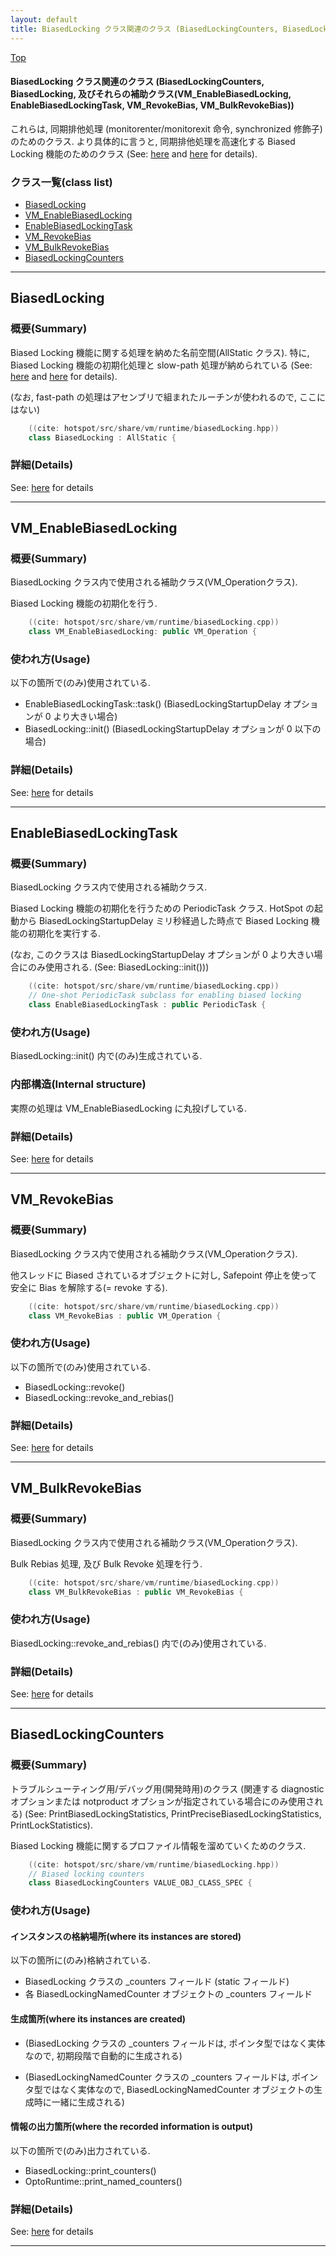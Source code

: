 ```yaml
---
layout: default
title: BiasedLocking クラス関連のクラス (BiasedLockingCounters, BiasedLocking, 及びそれらの補助クラス(VM_EnableBiasedLocking, EnableBiasedLockingTask, VM_RevokeBias, VM_BulkRevokeBias))
---
```

[Top](../index.html)

#### BiasedLocking クラス関連のクラス (BiasedLockingCounters, BiasedLocking, 及びそれらの補助クラス(VM_EnableBiasedLocking, EnableBiasedLockingTask, VM_RevokeBias, VM_BulkRevokeBias))

これらは, 同期排他処理 (monitorenter/monitorexit 命令, synchronized 修飾子) のためのクラス.
より具体的に言うと, 同期排他処理を高速化する Biased Locking 機能のためのクラス
(See: [here](no2114NIs.html) and [here](no2480eGD.html) for details).


### クラス一覧(class list)

  * [BiasedLocking](#noWutJzBmw)
  * [VM_EnableBiasedLocking](#noFrwkYekn)
  * [EnableBiasedLockingTask](#noFMQrjepJ)
  * [VM_RevokeBias](#noEHegNqFW)
  * [VM_BulkRevokeBias](#noyVB_wAed)
  * [BiasedLockingCounters](#noQCVhlgKj)


---
## <a name="noWutJzBmw" id="noWutJzBmw">BiasedLocking</a>

### 概要(Summary)
Biased Locking 機能に関する処理を納めた名前空間(AllStatic クラス).
特に, Biased Locking 機能の初期化処理と slow-path 処理が納められている (See: [here](no2114NIs.html) and [here](no2480eGD.html) for details).

(なお, fast-path の処理はアセンブリで組まれたルーチンが使われるので, ここにはない)


```cpp
    ((cite: hotspot/src/share/vm/runtime/biasedLocking.hpp))
    class BiasedLocking : AllStatic {
```




### 詳細(Details)
See: [here](../doxygen/classBiasedLocking.html) for details

---
## <a name="noFrwkYekn" id="noFrwkYekn">VM_EnableBiasedLocking</a>

### 概要(Summary)
BiasedLocking クラス内で使用される補助クラス(VM_Operationクラス).

Biased Locking 機能の初期化を行う.


```cpp
    ((cite: hotspot/src/share/vm/runtime/biasedLocking.cpp))
    class VM_EnableBiasedLocking: public VM_Operation {
```

### 使われ方(Usage)
以下の箇所で(のみ)使用されている.

* EnableBiasedLockingTask::task() (BiasedLockingStartupDelay オプションが 0 より大きい場合)
* BiasedLocking::init() (BiasedLockingStartupDelay オプションが 0 以下の場合)




### 詳細(Details)
See: [here](../doxygen/classVM__EnableBiasedLocking.html) for details

---
## <a name="noFMQrjepJ" id="noFMQrjepJ">EnableBiasedLockingTask</a>

### 概要(Summary)
BiasedLocking クラス内で使用される補助クラス.

Biased Locking 機能の初期化を行うための PeriodicTask クラス.
HotSpot の起動から BiasedLockingStartupDelay ミリ秒経過した時点で Biased Locking 機能の初期化を実行する.

(なお, このクラスは BiasedLockingStartupDelay オプションが 0 より大きい場合にのみ使用される.
 (See: BiasedLocking::init()))


```cpp
    ((cite: hotspot/src/share/vm/runtime/biasedLocking.cpp))
    // One-shot PeriodicTask subclass for enabling biased locking
    class EnableBiasedLockingTask : public PeriodicTask {
```

### 使われ方(Usage)
BiasedLocking::init() 内で(のみ)生成されている.

### 内部構造(Internal structure)
実際の処理は VM_EnableBiasedLocking に丸投げしている.




### 詳細(Details)
See: [here](../doxygen/classEnableBiasedLockingTask.html) for details

---
## <a name="noEHegNqFW" id="noEHegNqFW">VM_RevokeBias</a>

### 概要(Summary)
BiasedLocking クラス内で使用される補助クラス(VM_Operationクラス).

他スレッドに Biased されているオブジェクトに対し, 
Safepoint 停止を使って安全に Bias を解除する(= revoke する).


```cpp
    ((cite: hotspot/src/share/vm/runtime/biasedLocking.cpp))
    class VM_RevokeBias : public VM_Operation {
```

### 使われ方(Usage)
以下の箇所で(のみ)使用されている.

* BiasedLocking::revoke()
* BiasedLocking::revoke_and_rebias()




### 詳細(Details)
See: [here](../doxygen/classVM__RevokeBias.html) for details

---
## <a name="noyVB_wAed" id="noyVB_wAed">VM_BulkRevokeBias</a>

### 概要(Summary)
BiasedLocking クラス内で使用される補助クラス(VM_Operationクラス).

Bulk Rebias 処理, 及び Bulk Revoke 処理を行う.


```cpp
    ((cite: hotspot/src/share/vm/runtime/biasedLocking.cpp))
    class VM_BulkRevokeBias : public VM_RevokeBias {
```

### 使われ方(Usage)
BiasedLocking::revoke_and_rebias() 内で(のみ)使用されている.




### 詳細(Details)
See: [here](../doxygen/classVM__BulkRevokeBias.html) for details

---
## <a name="noQCVhlgKj" id="noQCVhlgKj">BiasedLockingCounters</a>

### 概要(Summary)
トラブルシューティング用/デバッグ用(開発時用)のクラス (関連する diagnostic オプションまたは notproduct オプションが指定されている場合にのみ使用される) 
(See: PrintBiasedLockingStatistics, PrintPreciseBiasedLockingStatistics, PrintLockStatistics).

Biased Locking 機能に関するプロファイル情報を溜めていくためのクラス.


```cpp
    ((cite: hotspot/src/share/vm/runtime/biasedLocking.hpp))
    // Biased locking counters
    class BiasedLockingCounters VALUE_OBJ_CLASS_SPEC {
```

### 使われ方(Usage)
#### インスタンスの格納場所(where its instances are stored)
以下の箇所に(のみ)格納されている.

* BiasedLocking クラスの _counters フィールド (static フィールド)
* 各 BiasedLockingNamedCounter オブジェクトの _counters フィールド

#### 生成箇所(where its instances are created)
* (BiasedLocking クラスの _counters フィールドは, ポインタ型ではなく実体なので,
   初期段階で自動的に生成される)

* (BiasedLockingNamedCounter クラスの _counters フィールドは, ポインタ型ではなく実体なので,
   BiasedLockingNamedCounter オブジェクトの生成時に一緒に生成される)

#### 情報の出力箇所(where the recorded information is output)
以下の箇所で(のみ)出力されている.

* BiasedLocking::print_counters()
* OptoRuntime::print_named_counters()




### 詳細(Details)
See: [here](../doxygen/classBiasedLockingCounters.html) for details

---
